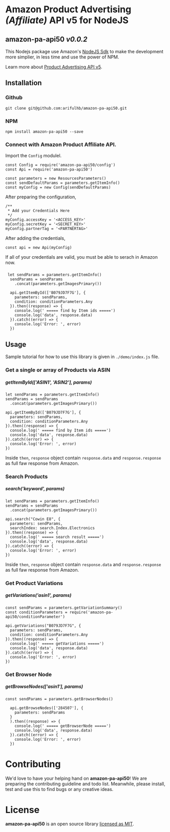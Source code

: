 # Amazon Product Advertising _(Affiliate)_ API v5 for NodeJS
## amazon-pa-api50 _v0.0.2_
This Nodejs package use Amazon's [NodeJS Sdk](https://webservices.amazon.com/paapi5/documentation/quick-start/using-sdk.html#nodejs) to make the development more simplier, in less time and use the power of NPM.

Learn more about [Product Advertising API v5](https://webservices.amazon.com/paapi5/documentation/).

## Installation
### Github
```
git clone git@github.com:arifulhb/amazon-pa-api50.git
```
### NPM
```
npm install amazon-pa-api50 --save
```

### Connect with Amazon Product Affiliate API.
Import the `Config` modulel.
```
const Config = require('amazon-pa-api50/config')
const Api = require('amazon-pa-api50')

const parameters = new ResourcesParameters()
const sendDefaultParams = parameters.getItemInfo()
const myConfig = new Config(sendDefaultParams)

```
After preparing the configuration,
```
/**
 * Add your Credentials Here
 */
myConfig.accessKey = '<ACCESS_KEY>'
myConfig.secretKey = '<SECRET_KEY>' 
myConfig.partnerTag = '<PARTNERTAG>' 
```

After adding the credentials,

```
const api = new Api(myConfig)

```
If all of your credentials are valid, you must be able to serach in Amazon now.
###

```
 let sendParams = parameters.getItemInfo()
  sendParams = sendParams
    .concat(parameters.getImagesPrimary())

  api.getItemById(['B079JD7F7G'], {
    parameters: sendParams,
    condition: conditionParameters.Any
  }).then((response) => {
    console.log(' ===== find by Item ids =====')
    console.log('data', response.data)
  }).catch((error) => {
    console.log('Error: ', error)
  })
```
## Usage
Sample tutorial for how to use this library is given in `./demo/index.js` file. 

### Get a single or array of Products via ASIN
##### getItemById(['ASIN1', 'ASIN2'], params)
```
let sendParams = parameters.getItemInfo()
sendParams = sendParams
  .concat(parameters.getImagesPrimary())

api.getItemById(['B079JD7F7G'], {
  parameters: sendParams,
  condition: conditionParameters.Any
}).then((response) => {
  console.log(' ===== find by Item ids =====')
  console.log('data', response.data)
}).catch((error) => {
  console.log('Error: ', error)
})
```
Inside `then`, `response` object contain `response.data` and `response.response` as full faw response from Amazon.

### Search Products
##### search('keyword', params)

```
let sendParams = parameters.getItemInfo()
sendParams = sendParams
  .concat(parameters.getImagesPrimary())

api.search("Cowin E8", {
  parameters: sendParams,
  searchIndex: search.Index.Electronics
}).then((response) => {
  console.log(' ===== search result =====')
  console.log('data', response.data)
}).catch((error) => {
  console.log('Error: ', error)
})
```
Inside `then`, `response` object contain `response.data` and `response.response` as full faw response from Amazon.

### Get Product Variations
##### getVariations('asin1', params)
```
const sendParams = parameters.getVariationSummary()
const conditionParameters = require('amazon-pa-api50/conditionParameter')

api.getVariations("B079JD7F7G", {
  parameters: sendParams,
  condition: conditionParameters.Any
}).then((response) => {
  console.log(' ===== getVariations =====')
  console.log('data', response.data)
}).catch((error) => {
  console.log('Error: ', error)
})
```

### Get Browser Node
##### getBrowseNodes(['asin1'], params)
```
const sendParams = parameters.getBrowserNodes()

  api.getBrowseNodes(['284507'], {
    parameters: sendParams
  }
  ).then((response) => {
    console.log(' ===== getBrowserNode =====')
    console.log('data', response.data)
  }).catch((error) => {
    console.log('Error: ', error)
  })
```
# Contributing
We'd love to have your helping hand on **amazon-pa-api50**! We are preparing the contributing guideline and todo list. Meanwhile, please install, test and use this to find bugs or any creative ideas.

# License
**amazon-pa-api50** is an open source library [licensed as MIT](./licence.md).
